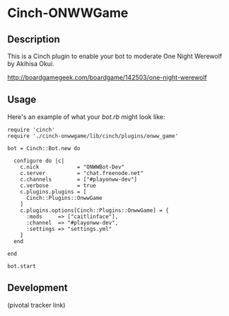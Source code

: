 # Cinch-ONWWGame

## Description

This is a Cinch plugin to enable your bot to moderate One Night Werewolf by Akihisa Okui.

http://boardgamegeek.com/boardgame/142503/one-night-werewolf

## Usage

Here's an example of what your *bot.rb* might look like: 

    require 'cinch'
    require './cinch-onwwgame/lib/cinch/plugins/onww_game'

    bot = Cinch::Bot.new do

      configure do |c|
        c.nick            = "ONWWBot-Dev"
        c.server          = "chat.freenode.net"
        c.channels        = ["#playonww-dev"]
        c.verbose         = true
        c.plugins.plugins = [
          Cinch::Plugins::OnwwGame
        ]
        c.plugins.options[Cinch::Plugins::OnwwGame] = {
          :mods     => ["caitlinface"],
          :channel  => "#playonww-dev",
          :settings => "settings.yml"
        }
      end

    end

    bot.start

## Development

(pivotal tracker link)
